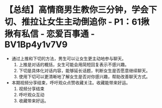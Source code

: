 # 【总结】高情商男生教你三分钟，学会下切、推拉让女生主动倒追你 - P1：61揪揪有私信 - 恋爱百事通 - BV1Bp4y1v7V9

-   通过上推和下切的方法，男生可以让女生更主动地参与聊天。
    1.  上推是对话的概括，女生可能会用简短回复表示不感兴趣。
    2.  下切是具体化对话内容，能够延长话题，判断女生是否愿意继续聊天。
    3.  使用下切可以更清晰地了解女生是否对你感兴趣，帮助改善聊天方式。
-   本期视频分享结束，呼吁观众点赞收藏关注。收藏能带来好运。 
    1.  视频分享结束
    2.  呼吁观众互动
    3.  收藏带来好运。